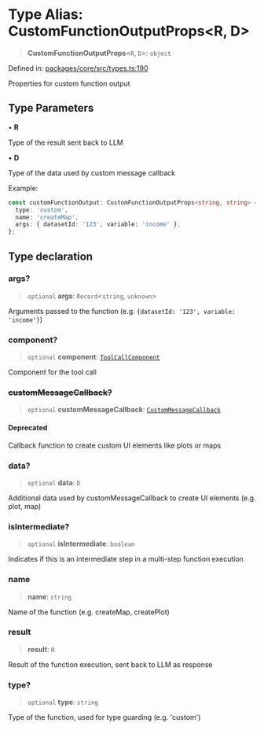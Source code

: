 # Type Alias: CustomFunctionOutputProps\<R, D\>

> **CustomFunctionOutputProps**\<`R`, `D`\>: `object`

Defined in: [packages/core/src/types.ts:190](https://github.com/GeoDaCenter/openassistant/blob/0c688d870b87d67f5ae44bc9413af48292a3320a/packages/core/src/types.ts#L190)

Properties for custom function output

## Type Parameters

• **R**

Type of the result sent back to LLM

• **D**

Type of the data used by custom message callback

Example:
```ts
const customFunctionOutput: CustomFunctionOutputProps<string, string> = {
  type: 'custom',
  name: 'createMap',
  args: { datasetId: '123', variable: 'income' },
};
```

## Type declaration

### args?

> `optional` **args**: `Record`\<`string`, `unknown`\>

Arguments passed to the function (e.g. `{datasetId: '123', variable: 'income'}`)

### component?

> `optional` **component**: [`ToolCallComponent`](ToolCallComponent.md)

Component for the tool call

### ~~customMessageCallback?~~

> `optional` **customMessageCallback**: [`CustomMessageCallback`](CustomMessageCallback.md)

#### Deprecated

Callback function to create custom UI elements like plots or maps

### data?

> `optional` **data**: `D`

Additional data used by customMessageCallback to create UI elements (e.g. plot, map)

### isIntermediate?

> `optional` **isIntermediate**: `boolean`

Indicates if this is an intermediate step in a multi-step function execution

### name

> **name**: `string`

Name of the function (e.g. createMap, createPlot)

### result

> **result**: `R`

Result of the function execution, sent back to LLM as response

### type?

> `optional` **type**: `string`

Type of the function, used for type guarding (e.g. 'custom')
